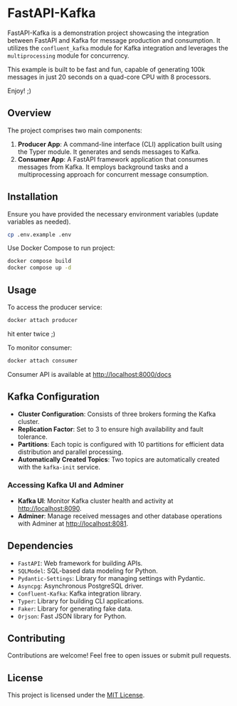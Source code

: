 # FastAPI-Kafka

FastAPI-Kafka is a demonstration project showcasing the integration between FastAPI and Kafka for message production and consumption. It utilizes the `confluent_kafka` module for Kafka integration and leverages the `multiprocessing` module for concurrency.

This example is built to be fast and fun, capable of generating 100k messages in just 20 seconds on a quad-core CPU with 8 processors.

Enjoy! ;)

## Overview

The project comprises two main components:
1. **Producer App**: A command-line interface (CLI) application built using the Typer module. It generates and sends messages to Kafka.
2. **Consumer App**: A FastAPI framework application that consumes messages from Kafka. It employs background tasks and a multiprocessing approach for concurrent message consumption.

## Installation

Ensure you have provided the necessary environment variables (update variables as needed).

```bash
cp .env.example .env
```

Use Docker Compose to run project:

```bash
docker compose build
docker compose up -d
```

## Usage

To access the producer service:

```bash
docker attach producer
```
hit enter twice ;)

To monitor consumer:

```bash
docker attach consumer
```

Consumer API is available at [http://localhost:8000/docs](http://localhost:8000/docs)

## Kafka Configuration

- **Cluster Configuration**: Consists of three brokers forming the Kafka cluster.
- **Replication Factor**: Set to 3 to ensure high availability and fault tolerance.
- **Partitions**: Each topic is configured with 10 partitions for efficient data distribution and parallel processing.
- **Automatically Created Topics**: Two topics are automatically created with the `kafka-init` service.

### Accessing Kafka UI and Adminer

- **Kafka UI**: Monitor Kafka cluster health and activity at [http://localhost:8090](http://localhost:8090).
- **Adminer**: Manage received messages and other database operations with Adminer at [http://localhost:8081](http://localhost:8081).

## Dependencies

- `FastAPI`: Web framework for building APIs.
- `SQLModel`: SQL-based data modeling for Python.
- `Pydantic-Settings`: Library for managing settings with Pydantic.
- `Asyncpg`: Asynchronous PostgreSQL driver.
- `Confluent-Kafka`: Kafka integration library.
- `Typer`: Library for building CLI applications.
- `Faker`: Library for generating fake data.
- `Orjson`: Fast JSON library for Python.

## Contributing

Contributions are welcome! Feel free to open issues or submit pull requests.

## License

This project is licensed under the [MIT License](LICENSE).
